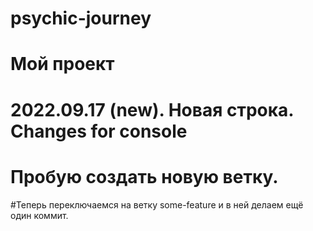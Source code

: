 # psychic-journey

# Мой проект

# 2022.09.17 (new). Новая строка. Changes for console

# Пробую создать новую ветку.

#Теперь переключаемся на ветку some-feature и в ней делаем ещё один коммит.
